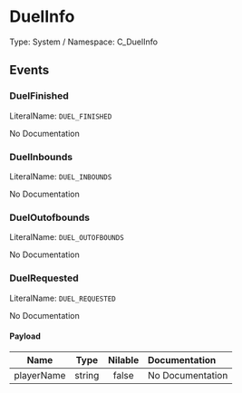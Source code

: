 # DuelInfo

Type: System / Namespace: C_DuelInfo

## Events

### DuelFinished
LiteralName: `DUEL_FINISHED`

No Documentation

### DuelInbounds
LiteralName: `DUEL_INBOUNDS`

No Documentation

### DuelOutofbounds
LiteralName: `DUEL_OUTOFBOUNDS`

No Documentation

### DuelRequested
LiteralName: `DUEL_REQUESTED`

No Documentation

#### Payload
|Name|Type|Nilable|Documentation|
|:---:|:---:|:---:|:---|
|playerName|string|false|No Documentation|